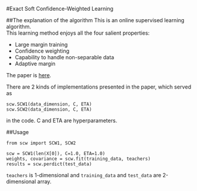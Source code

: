 #Exact Soft Confidence-Weighted Learning

##The explanation of the algorithm
This is an online supervised learning algorithm.  
This learning method enjoys all the four salient properties:

* Large margin training
* Confidence weighting
* Capability to handle non-separable data
* Adaptive margin 

The paper is [here](http://icml.cc/2012/papers/86.pdf).

There are 2 kinds of implementations presented in the paper, which served as 

```
scw.SCW1(data_dimension, C, ETA)
scw.SCW2(data_dimension, C, ETA)
```

in the code. C and ETA are hyperparameters.

##Usage

```
from scw import SCW1, SCW2

scw = SCW1(len(X[0]), C=1.0, ETA=1.0)
weights, covariance = scw.fit(training_data, teachers)
results = scw.perdict(test_data)
```

`teachers` is 1-dimensional and `training_data` and `test_data` are 2-dimensional array.

